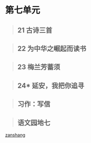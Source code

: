 # 第七单元

<Ebook grade="xxyw4a" :pages="93" :paged="93" ></Ebook> 


> ## 21 古诗三首

<Ebook grade="xxyw4a" :pages="94" :paged="95" ></Ebook> 


> ## 22 为中华之崛起而读书

<Ebook grade="xxyw4a" :pages="96" :paged="98" ></Ebook> 


> ## 23 梅兰芳蓄须

<Ebook grade="xxyw4a" :pages="99" :paged="103" ></Ebook> 


> ## 24* 延安，我把你追寻

<Ebook grade="xxyw4a" :pages="104" :paged="105" ></Ebook> 


> ## 习作：写信

<Ebook grade="xxyw4a" :pages="106" :paged="106" ></Ebook> 


> ## 语文园地七

<Ebook grade="xxyw4a" :pages="107" :paged="108" ></Ebook> 


[zanshang](../res/zanshang.md ':include')